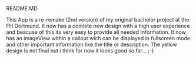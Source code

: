 README.MD

This App is a re-remake (2nd version) of my original bachelor project at the FH Dortmund.
It now has a comlete new design with a high user experience
and beacuse of this its very easy to provide all needed Information. 
It now has an imageView within a callout wich can be displayed in fullscreen mode and other important information like the title or description.
The yellow design is not final but i think for now it looks good so far... ;-)
